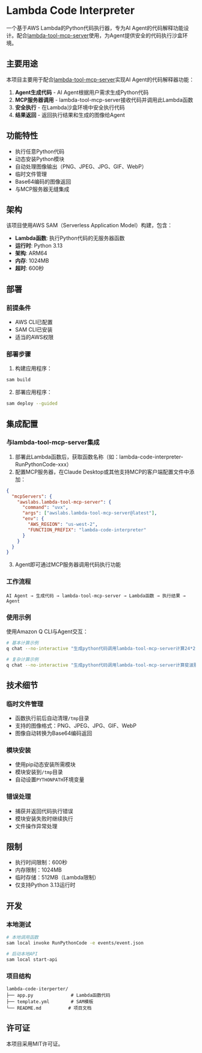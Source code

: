 # Lambda Code Interpreter

一个基于AWS Lambda的Python代码执行器，专为AI Agent的代码解释功能设计。配合[lambda-tool-mcp-server](https://awslabs.github.io/mcp/servers/lambda-tool-mcp-server/)使用，为Agent提供安全的代码执行沙盒环境。

## 主要用途

本项目主要用于配合[lambda-tool-mcp-server](https://awslabs.github.io/mcp/servers/lambda-tool-mcp-server/)实现AI Agent的代码解释器功能：

1. **Agent生成代码** - AI Agent根据用户需求生成Python代码
2. **MCP服务器调用** - lambda-tool-mcp-server接收代码并调用此Lambda函数
3. **安全执行** - 在Lambda沙盒环境中安全执行代码
4. **结果返回** - 返回执行结果和生成的图像给Agent

## 功能特性

- 执行任意Python代码
- 动态安装Python模块
- 自动处理图像输出（PNG、JPEG、JPG、GIF、WebP）
- 临时文件管理
- Base64编码的图像返回
- 与MCP服务器无缝集成

## 架构

该项目使用AWS SAM（Serverless Application Model）构建，包含：

- **Lambda函数**: 执行Python代码的无服务器函数
- **运行时**: Python 3.13
- **架构**: ARM64
- **内存**: 1024MB
- **超时**: 600秒

## 部署

### 前提条件

- AWS CLI已配置
- SAM CLI已安装
- 适当的AWS权限

### 部署步骤

1. 构建应用程序：
```bash
sam build
```

2. 部署应用程序：
```bash
sam deploy --guided
```

## 集成配置

### 与lambda-tool-mcp-server集成

1. 部署此Lambda函数后，获取函数名称（如：lambda-code-interpreter-RunPythonCode-xxx）
2. 配置MCP服务器，在Claude Desktop或其他支持MCP的客户端配置文件中添加：

```json
{
  "mcpServers": {
    "awslabs.lambda-tool-mcp-server": {
      "command": "uvx",
      "args": ["awslabs.lambda-tool-mcp-server@latest"],
      "env": {
        "AWS_REGION": "us-west-2",
        "FUNCTION_PREFIX": "lambda-code-interpreter"
      }
    }
  }
}
```

3. Agent即可通过MCP服务器调用代码执行功能

### 工作流程

```
AI Agent → 生成代码 → lambda-tool-mcp-server → Lambda函数 → 执行结果 → Agent
```

### 使用示例

使用Amazon Q CLI与Agent交互：

```bash
# 基本计算示例
q chat --no-interactive "生成python代码调用lambda-tool-mcp-server计算24*23434/2574"

# 复杂计算示例
q chat --no-interactive "生成python代码调用lambda-tool-mcp-server计算斐波那契数列前20项"
```

## 技术细节

### 临时文件管理

- 函数执行前后自动清理`/tmp`目录
- 支持的图像格式：PNG、JPEG、JPG、GIF、WebP
- 图像自动转换为Base64编码返回

### 模块安装

- 使用pip动态安装所需模块
- 模块安装到`/tmp`目录
- 自动设置`PYTHONPATH`环境变量

### 错误处理

- 捕获并返回代码执行错误
- 模块安装失败时继续执行
- 文件操作异常处理

## 限制

- 执行时间限制：600秒
- 内存限制：1024MB
- 临时存储：512MB（Lambda限制）
- 仅支持Python 3.13运行时

## 开发

### 本地测试

```bash
# 本地调用函数
sam local invoke RunPythonCode -e events/event.json

# 启动本地API
sam local start-api
```

### 项目结构

```
lambda-code-iterperter/
├── app.py              # Lambda函数代码
├── template.yml        # SAM模板
└── README.md          # 项目文档
```

## 许可证

本项目采用MIT许可证。